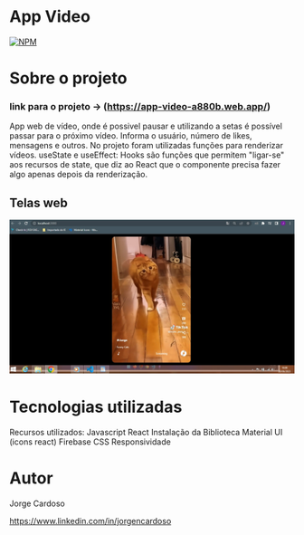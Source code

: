 # App Video
[![NPM](https://img.shields.io/npm/l/react)](https://github.com/JORGECARDOSODEV/appvideo/blob/main/LICENSE) 

# Sobre o projeto

### link para o projeto -> (https://app-video-a880b.web.app/)

App web de vídeo, onde é possivel pausar e utilizando a setas é possível passar para o próximo vídeo. Informa o usuário, número de likes, mensagens e outros.
No projeto foram utilizadas funções para renderizar vídeos.
useState e useEffect: Hooks são funções que permitem "ligar-se" aos recursos de state, que diz ao React que o componente precisa fazer algo apenas depois da renderização.

## Telas web
![Web 1](https://github.com/JORGECARDOSODEV/appvideo/blob/main/printappvideo.jpg)

# Tecnologias utilizadas
Recursos utilizados:
Javascript
React
Instalação da Biblioteca Material UI (icons react)
Firebase
CSS
Responsividade

# Autor
Jorge Cardoso

https://www.linkedin.com/in/jorgencardoso
